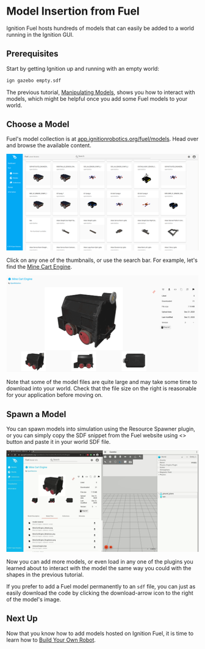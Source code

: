 # Model Insertion from Fuel

Ignition Fuel hosts hundreds of models that can easily be added to a world running in the Ignition GUI.

## Prerequisites

Start by getting Ignition up and running with an empty world:

```bash
ign gazebo empty.sdf
```

The previous tutorial, [Manipulating Models](manipulating_models), shows you how to interact with models, which might be helpful once you add some Fuel models to your world.

## Choose a Model

Fuel's model collection is at [app.ignitionrobotics.org/fuel/models](https://app.ignitionrobotics.org/fuel/models).
Head over and browse the available content.

![Fuel models preview](img/fuel.png)

Click on any one of the thumbnails, or use the search bar.
For example, let's find the [Mine Cart Engine](https://app.ignitionrobotics.org/OpenRobotics/fuel/models/Mine%20Cart%20Engine).

![Vent](img/mine_cart_engine_detail.png)

Note that some of the model files are quite large and may take some time to download into your world.
Check that the file size on the right is reasonable for your application before moving on.

## Spawn a Model

You can spawn models into simulation using the Resource Spawner plugin, or you can simply copy the SDF snippet from the Fuel website using <> button and paste it in your world SDF file.

![spawn](img/mine_cart_engine.gif)

Now you can add more models, or even load in any one of the plugins you learned about to interact with the model the same way you could with the shapes in the previous tutorial.

If you prefer to add a Fuel model permanently to an `sdf` file, you can just as easily download the code by clicking the download-arrow icon to the right of the model's image.

## Next Up

Now that you know how to add models hosted on Ignition Fuel, it is time to learn how to [Build Your Own Robot](building_robot).
